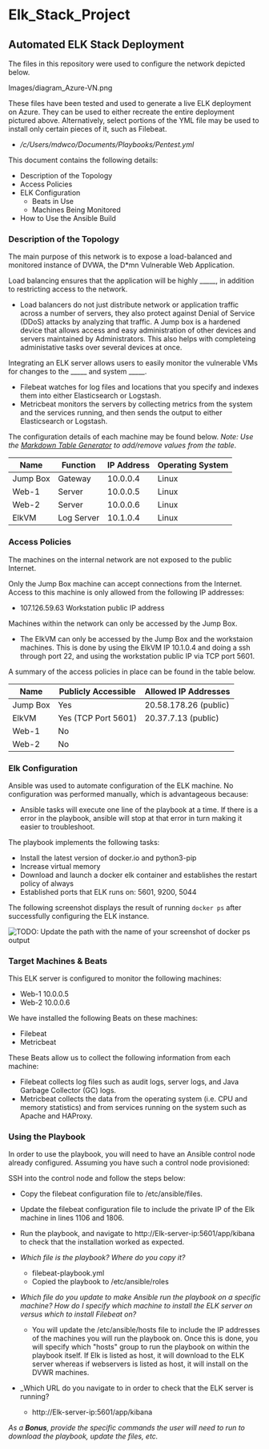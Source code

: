 # Elk_Stack_Project
## Automated ELK Stack Deployment

The files in this repository were used to configure the network depicted below.

Images/diagram_Azure-VN.png

These files have been tested and used to generate a live ELK deployment on Azure. They can be used to either recreate the entire deployment pictured above. Alternatively, select portions of the YML file may be used to install only certain pieces of it, such as Filebeat.

  - _/c/Users/mdwco/Documents/Playbooks/Pentest.yml_

This document contains the following details:
- Description of the Topology
- Access Policies
- ELK Configuration
  - Beats in Use
  - Machines Being Monitored
- How to Use the Ansible Build


### Description of the Topology

The main purpose of this network is to expose a load-balanced and monitored instance of DVWA, the D*mn Vulnerable Web Application.

Load balancing ensures that the application will be highly _____, in addition to restricting access to the network.
- Load balancers do not just distribute network or application traffic across a number of servers, they also protect against Denial of Service (DDoS) attacks by analyzing that traffic. A Jump box is a hardened device that allows access and easy administration of other devices and servers maintained by Administrators. This also helps with completeing administative tasks over several devices at once.

Integrating an ELK server allows users to easily monitor the vulnerable VMs for changes to the _____ and system _____.
- Filebeat watches for log files and locations that you specify and indexes them into either Elasticsearch or Logstash.
- Metricbeat monitors the servers by collecting metrics from the system and the services running, and then sends the output to either Elasticsearch or Logstash. 

The configuration details of each machine may be found below.
_Note: Use the [Markdown Table Generator](http://www.tablesgenerator.com/markdown_tables) to add/remove values from the table_.

| Name     | Function | IP Address | Operating System |
|----------|----------|------------|------------------|
| Jump Box | Gateway  | 10.0.0.4   | Linux            |
| Web-1    | Server   | 10.0.0.5   | Linux            |
| Web-2    | Server   | 10.0.0.6   | Linux            |
| ElkVM    |Log Server| 10.1.0.4   | Linux            |

### Access Policies

The machines on the internal network are not exposed to the public Internet. 

Only the Jump Box machine can accept connections from the Internet. Access to this machine is only allowed from the following IP addresses:
- 107.126.59.63 Workstation public IP address

Machines within the network can only be accessed by the Jump Box.
- The ElkVM can only be accessed by the Jump Box and the workstaion machines. This is done by using the ElkVM IP 10.1.0.4 and doing a ssh through port 22, and using the workstation public IP via TCP port 5601.

A summary of the access policies in place can be found in the table below.

| Name     | Publicly Accessible | Allowed IP Addresses |
|----------|---------------------|----------------------|
| Jump Box | Yes                 | 20.58.178.26 (public)|
| ElkVM    | Yes (TCP Port 5601) | 20.37.7.13   (public)|
| Web-1    | No                  |                      |
| Web-2    | No                  |                      |

### Elk Configuration

Ansible was used to automate configuration of the ELK machine. No configuration was performed manually, which is advantageous because:
- Ansible tasks will execute one line of the playbook at a time. If there is a error in the playbook, ansible will stop at that error in turn making it easier to troubleshoot. 

The playbook implements the following tasks:
- Install the latest version of docker.io and python3-pip
- Increase virtual memory
- Download and launch a docker elk container and establishes the restart policy of always
- Established ports that ELK runs on: 5601, 9200, 5044

The following screenshot displays the result of running `docker ps` after successfully configuring the ELK instance.

![TODO: Update the path with the name of your screenshot of docker ps output](Images/docker_ps_output.png)

### Target Machines & Beats
This ELK server is configured to monitor the following machines:
- Web-1 10.0.0.5
- Web-2 10.0.0.6

We have installed the following Beats on these machines:
- Filebeat
- Metricbeat

These Beats allow us to collect the following information from each machine:
- Filebeat collects log files such as audit logs, server logs, and Java Garbage Collector (GC) logs. 
- Metricbeat collects the data from the operating system (i.e. CPU and memory statistics) and from services running on the system such as Apache and HAProxy.

### Using the Playbook
In order to use the playbook, you will need to have an Ansible control node already configured. Assuming you have such a control node provisioned: 

SSH into the control node and follow the steps below:
- Copy the filebeat configuration file to /etc/ansible/files.
- Update the filebeat configuration file to include the private IP of the Elk machine in lines 1106 and 1806.
- Run the playbook, and navigate to http://Elk-server-ip:5601/app/kibana to check that the installation worked as expected.

- _Which file is the playbook? Where do you copy it?_
  - filebeat-playbook.yml 
  - Copied the playbook to /etc/ansible/roles

- _Which file do you update to make Ansible run the playbook on a specific machine? How do I specify which machine to install the ELK server on versus which to install Filebeat on?_
  - You will update the /etc/ansible/hosts file to include the IP addresses of the machines you will run the playbook on.   Once this is done, you will specify which "hosts" group to run the playbook on within the playbook itself. If Elk is listed as host, it will download to the ELK server whereas if webservers is listed as host, it will install on the DVWR machines.  

- _Which URL do you navigate to in order to check that the ELK server is running?
  - http://Elk-server-ip:5601/app/kibana

_As a **Bonus**, provide the specific commands the user will need to run to download the playbook, update the files, etc._

